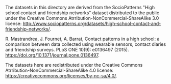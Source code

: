 The datasets in this directory are derived from the SocioPatterns "High school contact and friendship networks" dataset distributed to the public under the Creative Commons Atrribution-NonCommercial-ShareAlike 3.0 license: http://www.sociopatterns.org/datasets/high-school-contact-and-friendship-networks/. 

R. Mastrandrea, J. Fournet, A. Barrat,
Contact patterns in a high school: a comparison between data collected using wearable sensors, contact diaries and friendship surveys.
PLoS ONE 10(9): e0136497 (2015). https://doi.org/10.1371/journal.pone.0136497.

The datasets here are redistributed under the Creative Commons Atrribution-NonCommercial-ShareAlike 4.0 license: https://creativecommons.org/licenses/by-nc-sa/4.0/.
